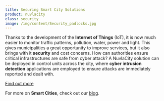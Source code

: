 ```yaml
---
title: Securing Smart City Solutions
product: nuvlacity
class: security
image: /img/content/Security_padlocks.jpg
---
```


Thanks to the development of the **Internet of Things** (IoT), it is now much easier to monitor traffic patterns, pollution, water, power and light. This gives municipalities a great opportunity to improve services, but it also brings with it **security** and cost concerns. How can authorities ensure critical infrastructures are safe from cyber attack? A NuvlaCity solution can be deployed in control units across the city, where **cyber intrusion detection** applications are employed to ensure attacks are immediately reported and dealt with. 

<a class="btn-sixsq color-3" href="https://cdn2.hubspot.net/hubfs/475360/Data%20Pack/eGuides/Sixsq-eguides-Cyber-protection-for-critical-infrastructures.pdf"><i class="fa fa-plus-square-o"></i>  Find out more</a>

For more on **Smart Cities**, check out our [blog](http://media.sixsq.com/blog/what-is-a-smart-city).
